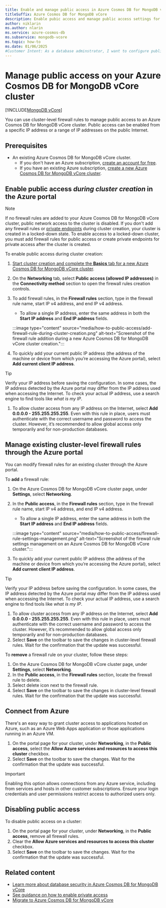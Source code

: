 ```yaml
---
title: Enable and manage public access in Azure Cosmos DB for MongoDB vCore
titleSuffix: Azure Cosmos DB for MongoDB vCore
description: Enable pubic access and manage public access settings for an Azure Cosmos DB for MongoDB vCore cluster.
author: niklarin
ms.author: nlarin
ms.service: azure-cosmos-db
ms.subservice: mongodb-vcore
ms.topic: how-to
ms.date: 01/06/2025
#Customer Intent: As a database adminstrator, I want to configure public access, so that I can connect to Azure Cosmos DB for MongoDB vCore cluster using public IP address.
---
```


# Manage public access on your Azure Cosmos DB for MongoDB vCore cluster

[!INCLUDE[MongoDB vCore](~/reusable-content/ce-skilling/azure/includes/cosmos-db/includes/appliesto-mongodb-vcore.md)]

You can use cluster-level firewall rules to manage public access to an Azure Cosmos DB for MongoDB vCore cluster. Public access can be enabled from a specific IP address or a range of IP addresses on the public Internet.  

## Prerequisites

- An existing Azure Cosmos DB for MongoDB vCore cluster.
  - If you don't have an Azure subscription, [create an account for free](https://azure.microsoft.com/free).
  - If you have an existing Azure subscription, [create a new Azure Cosmos DB for MongoDB vCore cluster](quickstart-portal.md).

## Enable public access *during cluster creation* in the Azure portal

> [!NOTE]
> If no firewall rules are added to your Azure Cosmos DB for MongoDB vCore cluster, public network access to the cluster is disabled. If you don't add any firewall rules or [private endpoints](./how-to-private-link.md) during cluster creation, your cluster is created in a locked-down state. To enable access to a locked-down cluster, you must add firewall rules for public access or create private endpoints for private access after the cluster is created.

To enable public access during cluster creation:

1. [Start cluster creation and complete the **Basics** tab for a new Azure Cosmos DB for MongoDB vCore cluster](./quickstart-portal.md#create-a-cluster).
1. On the **Networking** tab, select **Public access (allowed IP addresses)** in the **Connectivity method** section to open the firewall rules creation controls. 
1. To add firewall rules, in the **Firewall rules** section, type in the firewall rule name, start IP v4 address, and end IP v4 address.
    - To allow a single IP address, enter the same address in both the **Start IP address** and **End IP address** fields.

    :::image type="content" source="media/how-to-public-access/add-firewall-rule-during-cluster-creation.png" alt-text="Screenshot of the firewall rule addition during a new Azure Cosmos DB for MongoDB vCore cluster creation.":::

1. To quickly add your current public IP address (the address of the machine or device from which you’re accessing the Azure portal), select **Add current client IP address**.

> [!TIP]
> Verify your IP address before saving the configuration. In some cases, the IP address detected by the Azure portal may differ from the IP address used when accessing the Internet. To check your actual IP address, use a search engine to find tools like *what is my IP*.

1. To allow cluster access from any IP address on the Internet, select **Add 0.0.0.0 - 255.255.255.255**. Even with this rule in place, users must authenticate with the correct username and password to access the cluster. However, it’s recommended to allow global access only temporarily and for non-production databases.

## Manage existing cluster-level firewall rules through the Azure portal

You can modify firewall rules for an existing cluster through the Azure portal.

To **add** a firewall rule:

1. On the Azure Cosmos DB for MongoDB vCore cluster page, under **Settings**, select **Networking**.
1. In the **Public access**, in the **Firewall rules** section, type in the firewall rule name, start IP v4 address, and end IP v4 address. 
    - To allow a single IP address, enter the same address in both the **Start IP address** and **End IP address** fields.

    :::image type="content" source="media/how-to-public-access/firewall-rule-settings-management.png" alt-text="Screenshot of the firewall rule settings management on an Azure Cosmos DB for MongoDB vCore cluster.":::

1. To quickly add your current public IP address (the address of the machine or device from which you’re accessing the Azure portal), select **Add current client IP address**.

> [!TIP]
> Verify your IP address before saving the configuration. In some cases, the IP address detected by the Azure portal may differ from the IP address used when accessing the Internet. To check your actual IP address, use a search engine to find tools like *what is my IP*.

1. To allow cluster access from any IP address on the Internet, select **Add 0.0.0.0 - 255.255.255.255**. Even with this rule in place, users must authenticate with the correct username and password to access the cluster. However, it’s recommended to allow global access only temporarily and for non-production databases.
1. Select **Save** on the toolbar to save the changes in cluster-level firewall rules. Wait for the confirmation that the update was successful.

To **remove** a firewall rule on your cluster, follow these steps:
1. On the Azure Cosmos DB for MongoDB vCore cluster page, under **Settings**, select **Networking**.
1. In the **Public access**, in the **Firewall rules** section, locate the firewall rule to delete. 
1. Select delete icon next to the firewall rule.
1. Select **Save** on the toolbar to save the changes in cluster-level firewall rules. Wait for the confirmation that the update was successful.

## Connect from Azure
There's an easy way to grant cluster access to applications hosted on Azure, such as an Azure Web Apps application or those applications running in an Azure VM. 

1. On the portal page for your cluster, under **Networking**, in the **Public access**, select the **Allow Azure services and resources to access this cluster** checkbox.
1. Select **Save** on the toolbar to save the changes. Wait for the confirmation that the update was successful.

> [!IMPORTANT] 
> Enabling this option allows connections from any Azure service, including from services and hosts in other customer subscriptions. Ensure your login credentials and user permissions restrict access to authorized users only.

## Disabling public access
To disable public access on a cluster:
1. On the portal page for your cluster, under **Networking**, in the **Public access**, remove all firewall rules.
1. Clear the **Allow Azure services and resources to access this cluster** checkbox.
1. Select **Save** on the toolbar to save the changes. Wait for the confirmation that the update was successful.

## Related content
- [Learn more about database security in Azure Cosmos DB for MongoDB vCore](./security.md)
- [See guidance on how to enable private access](./how-to-private-link.md)
- [Migrate to Azure Cosmos DB for MongoDB vCore](./migration-options.md)
